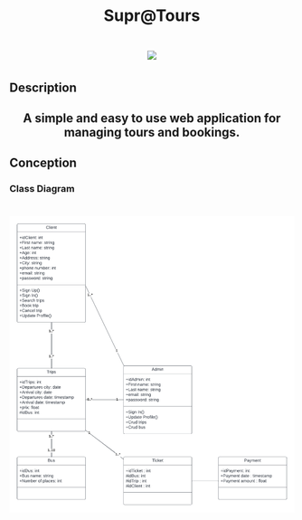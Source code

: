 <h1 align="center">
Supr@Tours 
<br>
<br>
<a href="https://github.com/abdelhaq-laachari" target="_blank">
<img src="https://source.unsplash.com/T5jzpRTVF1U" width="600"/>
</a>

</h1>

## Description

<h2 align="center">A simple and easy to use web application for managing tours and bookings.</h2>

## Conception

### Class Diagram

<h1 align="center">
 <img src="./conception/class-diagram/class-diagram.png" width="700"/>
</h1>